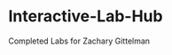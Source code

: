# Interactive-Lab-Hub

Completed Labs for Zachary Gittelman


<!-- UNCOMMENT WHEN COMPLETED 1. [Zachary Gittelman's Lab 1](//github.com/zachgitt/IDD-Fa1-Lab1) -->
